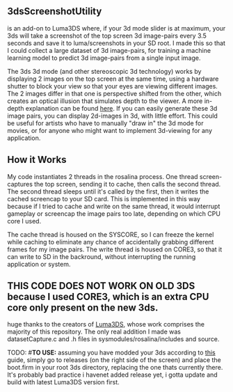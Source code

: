 ## 3dsScreenshotUtility 
is an add-on to Luma3DS where, if your 3d mode slider is at maximum, your 3ds will take a screenshot of the top screen 3d image-pairs every 3.5 seconds and save it to luma/screenshots in your SD root. I made this so that I could collect a large dataset of 3d image-pairs, for training a machine learning model to predict 3d image-pairs from a single input image.

The 3ds 3d mode (and other stereoscopic 3d technology) works by displaying 2 images on the top screen at the same time, using a hardware shutter to block your view so that your eyes are viewing different images. The 2 images differ in that one is perspective shifted from the other, which creates an optical illusion that simulates depth to the viewer. A more in-depth explanation can be found [here](https://gbatemp.net/threads/better-stereoscopic-3d-patches-cheat-codes-releases-development-and-discussion.625945/). If you can easily generate these 3d image pairs, you can display 2d-images in 3d, with little effort. This could be useful for artists who have to manually "draw in" the 3d mode for movies, or for anyone who might want to implement 3d-viewing for any application.

## How it Works
My code instantiates 2 threads in the rosalina process. One thread screen-captures the top screen, sending it to cache, then calls the second thread. The second thread sleeps until it's called by the first, then it writes the cached screencap to your SD card. This is implemented in this way because if I tried to cache and write on the same thread, it would interrupt gameplay or screencap the image pairs too late, depending on which CPU core I used. 

The cache thread is housed on the SYSCORE, so I can freeze the kernel while caching to eliminate any chance of accidentally grabbing different frames for my image pairs. The write thread is housed on CORE3, so that it can write to SD in the backround, without interrupting the running application or system. 


## THIS CODE DOES NOT WORK ON OLD 3DS because I used CORE3, which is an extra CPU core only present on the new 3ds.


huge thanks to the creators of [Luma3DS](https://github.com/LumaTeam/Luma3DS), whose work comprises the majority of this repository. The only real addition I made was datasetCapture.c and .h files in sysmodules/rosalina/includes and source. 


TODO:
#**TO USE:** assuming you have modded your 3ds according to [this](https://3ds.hacks.guide/) guide, simply go to releases (on the right side of the screen) and place the boot.firm in your root 3ds directory, replacing the one thats currently there. It's probably bad practice 
i havenet added release yet, i gotta update and build with latest Luma3DS version first.
